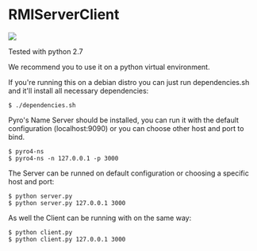 # RMIServerClient

<a href="https://travis-ci.org/ezequielramos/RMIServerClient">
  <image src="https://travis-ci.org/ezequielramos/RMIServerClient.png?branch=master">
  </image>
</a>
 
Tested with python 2.7

We recommend you to use it on a python virtual environment.

If you're running this on a debian distro you can just run dependencies.sh and it'll install all necessary dependencies:

```
$ ./dependencies.sh
```

Pyro's Name Server should be installed, you can run it with the default configuration (localhost:9090) or you can choose other host and port to bind.

```
$ pyro4-ns
$ pyro4-ns -n 127.0.0.1 -p 3000
```

The Server can be runned on default configuration or choosing a specific host and port:

```
$ python server.py
$ python server.py 127.0.0.1 3000
```

As well the Client can be running with on the same way:

```
$ python client.py
$ python client.py 127.0.0.1 3000
```
